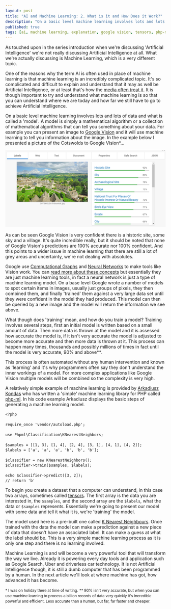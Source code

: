 ```yaml
---
layout: post
title: "AI and Machine Learning: 2. What is it and How Does it Work?"
description: "On a basic level machine learning involves lots and lots of data and what is called a 'model'"
published: true
tags: [ai, machine learning, explanation, google vision, tensors, php-ml, neural networks]
---
```

As touched upon in the series introduction when we're discussing 'Artificial Intelligence' we're not really discussing Artificial Intelligence at all. What we're actually discussing is Machine Learning, which is a very different topic.

One of the reasons why the term AI is often used in place of machine learning is that machine learning is an incredibly complicated topic. It's so complicated and difficult to explain and understand that it may as well be Artificial Intelligence, or at least that's how the [media often treat it](https://www.standard.co.uk/news/techandgadgets/london-tech-expert-dont-expect-skynet-situation-any-time-soon-after-facebook-shuts-down-ai-a3601601.html). It is though important to try and understand what machine learning is so that you can understand where we are today and how far we still have to go to achieve Artificial Intelligence.

On a basic level machine learning involves lots and lots of data and what is called a 'model'. A model is simply a mathematical algorithm or a collection of mathematical algorithms that can tell you something about your data. For example you can present an image to [Google Vision](https://cloud.google.com/vision/) and it will use machine learning to tell you information about the image. In the example below I presented a picture of the Cotswolds to Google Vision*...

!['Google Vision on the Cotswolds'](/assets/img/google-vision.PNG)   

As can be seen Google Vision is very confident there is a historic site, some sky and a village. It's quite incredible really, but it should be noted that none of Google Vision's predictions are 100% accurate nor 100% confident. And this points to a wider issue in machine learning that there are still a lot of grey areas and uncertainty, we're not dealing with absolutes.

Google use [Computational Graphs](https://en.wikipedia.org/wiki/Graph_theory) and [Neural Networks](https://en.wikipedia.org/wiki/Artificial_neural_network) to make tools like Vision work. You can [read more about these concepts](https://cloud.google.com/blog/big-data/2016/09/around-the-world-landmark-detection-with-the-cloud-vision-api) but essentially they are just machine learning tools, in fact a neural network is just a type of machine learning model. On a base level Google wrote a number of models to spot certain items in images, usually just groups of pixels, they then combined them, and finally 'trained' them against a very large data set until they were confident in the model they had produced. This model can then be queried by a new image and the model will return the information we see above.

What though does 'training' mean, and how do you train a model? Training involves several steps, first an initial model is written based on a small amount of data. Then more data is thrown at the model and it is assessed how accurate the model is, if it isn't very accurate the model is adjusted to become more accurate and then more data is thrown at it. This process can happen many times, thousands and possibly millions of times in fact until the model is very accurate, 90% and above**.

This process is often automated without any human intervention and known as 'learning' and it's why programmers often say they don't understand the inner workings of a model. For more complex applications like Google Vision multiple models will be combined so the complexity is very high.

A relatively simple example of machine learning is provided by [Arkadiusz Kondas](https://twitter.com/ArkadiuszKondas) who has written a 'simple' machine learning library for PHP called [php-ml](https://github.com/php-ai/php-ml). In his code example Arkadiusz displays the basic steps of generating a machine learning model.

```
<?php

require_once 'vendor/autoload.php';

use Phpml\Classification\KNearestNeighbors;

$samples = [[1, 3], [1, 4], [2, 4], [3, 1], [4, 1], [4, 2]];
$labels = ['a', 'a', 'a', 'b', 'b', 'b'];

$classifier = new KNearestNeighbors();
$classifier->train($samples, $labels);

echo $classifier->predict([3, 2]);
// return 'b'
```

To begin you create a dataset that a computer can understand, in this case two arrays, sometimes called [tensors](https://en.wikipedia.org/wiki/Tensor). The first array is the data you are interested in, the `$samples`, and the second array are the `$labels`, what the data or `$samples` represents. Essentially we're going to present our model with some data and tell it what it is, we're 'training' the model.

The model used here is a pre-built one called [K Nearest Neighbours](). Once trained with the data the model can make a prediction against a new piece of data that doesn't have an associated label. It can make a guess at what the label should be. This is a very simple machine learning process as it is only one step and there is no learning involved.

Machine Learning is and will become a very powerful tool that will transform the way we live. Already it is powering every day tools and application such as Google Search, Uber and driverless car technology. It is not Artificial Intelligence though, it is still a dumb computer that has been programmed by a human. In the next article we'll look at where machine has got, how advanced it has become.  

<small>* I was on holiday there at time of writing.</small>
<small>** 90% isn't very accurate, but when you can use machine learning to process a billion records of data very quickly it's incredible powerful and efficient. Less accurate than a human, but far, far faster and cheaper.</small>
